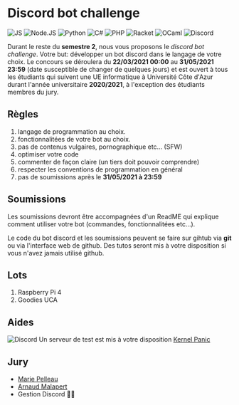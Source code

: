 # Discord bot challenge

![JS](https://img.shields.io/badge/-JavaScript-F7DF1E?style=flat&logo=javascript&logoColor=ffffff) ![Node.JS](https://img.shields.io/badge/-Node.js-339933?style=flat&logo=Node.js&logoColor=white) ![Python](https://img.shields.io/badge/-Python-black?style=flat&logo=python&logoColor=3776AB) ![C#](https://img.shields.io/badge/-C%23-239120?logo=c+sharp&logoColor=white) ![PHP](https://img.shields.io/badge/-PHP-777BB4?style=flat&logo=php&logoColor=ffffff) ![Racket](https://img.shields.io/badge/-Racket-blue?style=flat&logo=racket&logoColor=ffffff) ![OCaml](https://img.shields.io/badge/-OCaml-f08a2b?style=flat&logo=ocaml&logoColor=ffffff) ![Discord](https://img.shields.io/badge/-Discord-7289DA?logo=discord&logoColor=white)

Durant le reste du **semestre 2**, nous vous proposons le *discord bot challenge*.
Votre but: développer un bot discord dans le langage de votre choix.
Le concours se déroulera du **22/03/2021 00:00** au **31/05/2021 23:59** (date susceptible de changer de quelques jours) et est ouvert à tous les étudiants qui suivent une UE informatique à Université Côte d'Azur durant l'année universitaire **2020/2021**, à l'exception des étudiants membres du jury.

## Règles

1. langage de programmation au choix.
2. fonctionnalitées de votre bot au choix.
3. pas de contenus vulgaires, pornographique etc... (SFW)
4. optimiser votre code
5. commenter de façon claire (un tiers doit pouvoir comprendre)
6. respecter les conventions de programmation en général
7. pas de soumissions après le **31/05/2021 à 23:59**

## Soumissions

Les soumissions devront être accompagnées d'un ReadME qui explique comment utiliser votre bot (commandes, fonctionnalitées etc...).

Le code du bot discord et les soumissions peuvent se faire sur gihtub via **git** ou via l'interface web de github. Des tutos seront mis à votre disposition si vous n'avez jamais utilisé github.

## Lots

1. Raspberry Pi 4
2. Goodies UCA

## Aides

![Discord](https://img.shields.io/badge/-Discord-7289DA?logo=discord&logoColor=white) Un serveur de test est mis à votre disposition [Kernel Panic](https://discord.gg/8kgMPqd5x3) 

## Jury

* [Marie Pelleau](https://github.com/mpelleau)
* [Arnaud Malapert](https://github.com/arnaud-m)
* Gestion Discord 👨‍🔧

